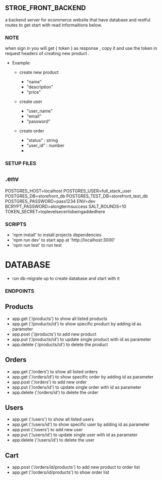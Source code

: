 ## STROE_FRONT_BACKEND

a backend server for ecommerce website that have database and restful routes
to get start with read informaitions below.

### NOTE

when sign in you will get { token } as response , copy it and
use the token in request headers of creating new product .

-   Example:

    -   create new product

        -   "name"
        -   "description"
        -   "price"

    -   create user

        -   "user_name"
        -   "email"
        -   "password"

    -   create order
        -   "status" : string
        -   "user_id" : number
        -

### SETUP FILES

## .env

POSTGRES_HOST=localhost
POSTGRES_USER=full_stack_user
POSTGRES_DB=storefront_db
POSTGRES_TEST_DB=storefront_test_db
POSTGRES_PASSWORD=pass1234
ENV=dev
BCRYPT_PASSWORD=alongtermsuccess
SALT_ROUNDS=10
TOKEN_SECRET=toplevelsecertisbeingaddedhere

### SCRIPTS

-   'npm install' to install projects dependencies
-   'npm run dev' to start app at 'http://localhost:3000'
-   'npm run test' to run test

# DATABASE

-   run db-migrate up to create database and start with it

### ENDPOINTS

## Products

-   app.get ('/products') to show all listed products
-   app.get ('/products/id') to show specific product by adding id as parameter
-   app.post ('/products') to add new product
-   app.put ('/products/id') to update single product with id as parameter
-   app.delete ('/products/id') to delete the product

## Orders

-   app.get ('/orders') to show all listed orders
-   app.get ('/orders/id') to show specific order by adding id as parameter
-   app.post ('/orders') to add new order
-   app.put ('/orders/id') to update single order with id as parameter
-   app.delete ('/orders/id') to delete the order

## Users

-   app.get ('/users') to show all listed users
-   app.get ('/users/id') to show specific user by adding id as parameter
-   app.post ('/users') to add new user
-   app.put ('/users/id') to update single user with id as parameter
-   app.delete ('/users/id') to delete the user

## Cart

-   app.post ('/orders/id/products') to add new product to order list
-   app.get ('/orders/id/products') to show order list
